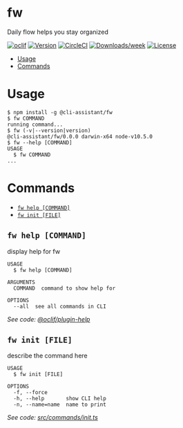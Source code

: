 fw
==

Daily flow helps you stay organized

[![oclif](https://img.shields.io/badge/cli-oclif-brightgreen.svg)](https://oclif.io)
[![Version](https://img.shields.io/npm/v/fw.svg)](https://npmjs.org/package/fw)
[![CircleCI](https://circleci.com/gh/VadimKh/fw/tree/master.svg?style=shield)](https://circleci.com/gh/VadimKh/fw/tree/master)
[![Downloads/week](https://img.shields.io/npm/dw/fw.svg)](https://npmjs.org/package/fw)
[![License](https://img.shields.io/npm/l/fw.svg)](https://github.com/VadimKh/fw/blob/master/package.json)

<!-- toc -->
* [Usage](#usage)
* [Commands](#commands)
<!-- tocstop -->
# Usage
<!-- usage -->
```sh-session
$ npm install -g @cli-assistant/fw
$ fw COMMAND
running command...
$ fw (-v|--version|version)
@cli-assistant/fw/0.0.0 darwin-x64 node-v10.5.0
$ fw --help [COMMAND]
USAGE
  $ fw COMMAND
...
```
<!-- usagestop -->
# Commands
<!-- commands -->
* [`fw help [COMMAND]`](#fw-help-command)
* [`fw init [FILE]`](#fw-init-file)

## `fw help [COMMAND]`

display help for fw

```
USAGE
  $ fw help [COMMAND]

ARGUMENTS
  COMMAND  command to show help for

OPTIONS
  --all  see all commands in CLI
```

_See code: [@oclif/plugin-help](https://github.com/oclif/plugin-help/blob/v2.1.3/src/commands/help.ts)_

## `fw init [FILE]`

describe the command here

```
USAGE
  $ fw init [FILE]

OPTIONS
  -f, --force
  -h, --help       show CLI help
  -n, --name=name  name to print
```

_See code: [src/commands/init.ts](https://github.com/VadimKh/fw/blob/v0.0.0/src/commands/init.ts)_
<!-- commandsstop -->
